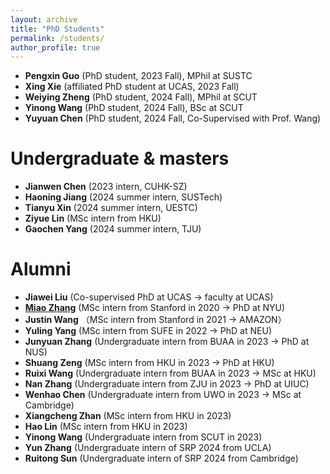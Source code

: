 ```yaml
---
layout: archive
title: "PhD Students"
permalink: /students/
author_profile: true
---
```

- **Pengxin Guo** (PhD student, 2023 Fall), MPhil at SUSTC
- **Xing Xie** (affiliated PhD student at UCAS, 2023 Fall)
- **Weiying Zheng** (PhD student, 2024 Fall), MPhil at SCUT
- **Yinong Wang** (PhD student, 2024 Fall), BSc at SCUT
- **Yuyuan Chen** (PhD student, 2024 Fall,  Co-Supervised with Prof. Wang)

  
Undergraduate & masters
======
- **Jianwen Chen** (2023 intern, CUHK-SZ)
- **Haoning Jiang** (2024 summer intern, SUSTech)
- **Tianyu Xin** (2024 summer intern, UESTC)
- **Ziyue Lin** (MSc intern from HKU)
- **Gaochen Yang** (2024 summer intern, TJU)

  
Alumni
======
- **Jiawei Liu** (Co-supervised PhD at UCAS -> faculty at UCAS)
- **[Miao Zhang](https://miaozhng.github.io/)** (MSc intern from Stanford in 2020 -> PhD at NYU)
- **Justin Wang** （MSc intern from Stanford in 2021 -> AMAZON）
- **Yuling Yang** (MSc intern from SUFE in 2022 -> PhD at NEU)
- **Junyuan Zhang** (Undergraduate intern from BUAA in 2023 -> PhD at NUS)
- **Shuang Zeng** (MSc intern from HKU in 2023 -> PhD at HKU)
- **Ruixi Wang** (Undergraduate intern from BUAA in 2023 -> MSc at HKU)
- **Nan Zhang** (Undergraduate intern from ZJU in 2023 -> PhD at UIUC)
- **Wenhao Chen** (Undergraduate intern from UWO in 2023 -> MSc at Cambridge)
- **Xiangcheng Zhan** (MSc intern from HKU in 2023)
- **Hao Lin** (MSc intern from HKU in 2023)
- **Yinong Wang** (Undergraduate intern from SCUT in 2023)
- **Yun Zhang** (Undergraduate intern of SRP 2024 from UCLA)
- **Ruitong Sun** (Undergraduate intern of SRP 2024 from Cambridge)







